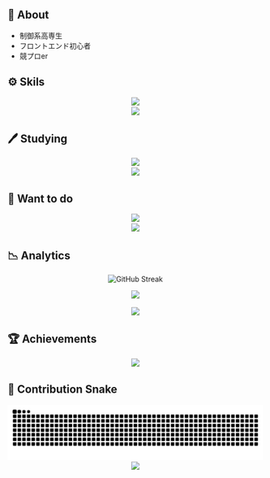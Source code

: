 ## 📒 About

- 制御系高専生
- フロントエンド初心者
- 競プロer

## ⚙ Skils
<div align="center">
  <a href="https://skillicons.dev">
    <img src="https://skillicons.dev/icons?i=c,cpp,html,css" /></br>
    <img src="https://skillicons.dev/icons?i=python,tailwindcss,vercel,markdown" /></br>
  </a>
</div>

## 🖊 Studying
<div align="center">
  <a href="https://skillicons.dev">
    <img src="https://skillicons.dev/icons?i=javascript,typescript,react,nextjs" /></br>
    <img src="https://skillicons.dev/icons?i=vite,scss,fastapi" /></br>
  </a>
</div>

## 🌟 Want to do

<div align="center">
  <a href="https://skillicons.dev">
    <img src="https://skillicons.dev/icons?i=rust,cs,unity" /></br>
    <img src="https://skillicons.dev/icons?i=raspberrypi,figma,docker" /></br>
  </a>
</div>

## 📉 Analytics

<p align="center">
  <img src="https://streak-stats.demolab.com?user=Juna1013&theme=ocean-gradient&hide_border=true&date_format=%5BY%20%5DM%20j&card_width=640&card_height=195" alt="GitHub Streak" />
</p>

<p align="center">
  <img  src="https://github-readme-stats.vercel.app/api?username=juna1013&card_width=640&show_icons=true&hide_border=true"/>
</p>

<p align="center">
  <img  src="https://github-readme-stats.vercel.app/api/top-langs/?username=Juna1013&hide=jupyter%20notebook&card_width=640"/>
</p>

## 🏆 Achievements

<p align="center">
  <img  src="https://github-profile-trophy.vercel.app/?username=Jun1013&theme=algolia&no-frame=&column=5&margin-w=16&margin-h=16" width="640"/>
</p>

## 🐍 Contribution Snake
 
<div align="center">
<picture>
    <source media="(prefers-color-scheme: dark)" 
            srcset="https://raw.githubusercontent.com/Juna1013/Juna1013/output/github-contribution-grid-snake-dark.svg" />
    <source media="(prefers-color-scheme: light)" 
            srcset="https://raw.githubusercontent.com/Juna1013/Juna1013/output/github-contribution-grid-snake.svg" />
    <img alt="github contribution snake animation" 
         src="https://raw.githubusercontent.com/Juna1013/Juna1013/output/github-contribution-grid-snake.svg" />
</picture>
</div>

<div align="center">
  <img src="https://capsule-render.vercel.app/api?type=waving&color=gradient&customColorList=0,2,2,5,30&height=100&section=footer" />
</div>
